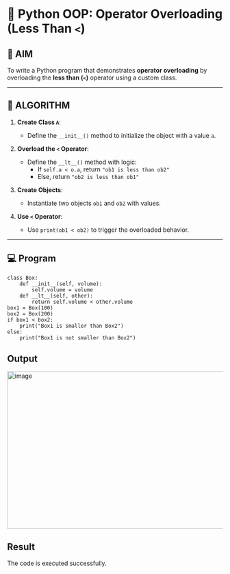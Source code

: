 # 🐍 Python OOP: Operator Overloading (Less Than `<`)

## 🎯 AIM

To write a Python program that demonstrates **operator overloading** by overloading the **less than (`<`)** operator using a custom class.

---

## 🧠 ALGORITHM

1. **Create Class `A`**:
   - Define the `__init__()` method to initialize the object with a value `a`.

2. **Overload the `<` Operator**:
   - Define the `__lt__()` method with logic:
     - If `self.a < o.a`, return `"ob1 is less than ob2"`
     - Else, return `"ob2 is less than ob1"`

3. **Create Objects**:
   - Instantiate two objects `ob1` and `ob2` with values.

4. **Use `<` Operator**:
   - Use `print(ob1 < ob2)` to trigger the overloaded behavior.

---

## 💻 Program
~~~
class Box:
    def __init__(self, volume):
        self.volume = volume
    def __lt__(self, other):
        return self.volume < other.volume
box1 = Box(100)
box2 = Box(200)
if box1 < box2:
    print("Box1 is smaller than Box2")
else:
    print("Box1 is not smaller than Box2")
~~~
## Output
<img width="1207" height="367" alt="image" src="https://github.com/user-attachments/assets/07ba818d-f46d-4036-9480-0357dd7e0446" />

## Result
The code is executed successfully.
